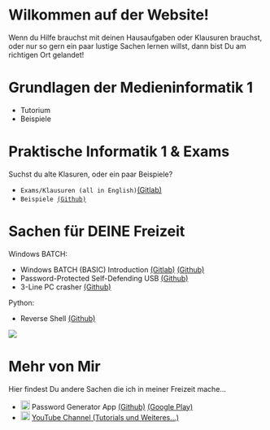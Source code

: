 <h1>Wilkommen auf der Website!</h1>
<p>Wenn du Hilfe brauchst mit deinen Hausaufgaben oder Klausuren brauchst, oder nur so gern ein paar lustige Sachen lernen willst, dann bist Du am richtigen Ort gelandet!</p>

<h1>Grundlagen der Medieninformatik 1</h1>

<ul>
  <li>Tutorium</li>
  <li>Beispiele</li>
</ul>

<h1>Praktische Informatik 1 & Exams</h1>

Suchst du alte Klasuren, oder ein paar Beispiele?
<ul>
  <li><code>Exams/Klausuren (all in English)</code><a href="https://gitlab.informatik.uni-bremen.de/s_xsipo6/university_stuff/tree/master/2.%20Praktische%20Informatik%201/Exams">(Gitlab)</a></li>
  <li><code>Beispiele <a href="https://github.com/leolion3/University_Stuff/tree/master/3.%20Beispiele">(Github)</a></code></li>
</ul>


<h1>Sachen für DEINE Freizeit</h1>


Windows BATCH:
<ul><li>Windows BATCH (BASIC) Introduction <a href="https://gitlab.informatik.uni-bremen.de/s_xsipo6/university_stuff/tree/master/Etc%20in%20der%20Freizeit/Spass%20mit%20SHELL">(Gitlab)</a> <a href="https://github.com/leolion3/University_Stuff/tree/master/Etc%20in%20der%20Freizeit/Spass%20mit%20SHELL">(Github)</a></li>
  <li> Password-Protected Self-Defending USB <a href="https://github.com/leolion3/University_Stuff/tree/master/Etc%20in%20der%20Freizeit/Spass%20mit%20SHELL/2.%20Password-Protected%20Self-Defending%20USB">(Github)</a> </li>
  <li> 3-Line PC crasher <a href="https://github.com/leolion3/University_Stuff/tree/master/Etc%20in%20der%20Freizeit/Spass%20mit%20SHELL/3.%20PC%20CRASHER">(Github) </a> </li> </ul>
  Python:
  <ul> <li> Reverse Shell <a href="https://github.com/leolion3/University_Stuff/tree/master/Etc%20in%20der%20Freizeit/Python%20Reverse%20Shell">(Github)</a> </li>
  </ul>
  <img src="https://github.com/leolion3/University_Stuff/blob/master/Data/Shell.PNG?raw=true">

<h1>Mehr von Mir</h1>

Hier findest Du andere Sachen die ich in meiner Freizeit mache...

<ul>
    <li><img src="https://lh3.googleusercontent.com/w_qN0qkMH9B-XmVHDn4GDEFfaISZ3ItJuwahMIqq0BfqW-3_GtLsETiG6URyOy_vKA=s180-rw" width="18" height="18"> Password Generator App <a href="https://github.com/leolion3/App-Tutorial/tree/master/Password_Generator">(Github)</a> <a href="https://play.google.com/store/apps/details?id=processing.test.password_generator">(Google Play)</a>
    <li><img src="https://yt3.ggpht.com/-vE8lalEFT0E/AAAAAAAAAAI/AAAAAAAAAKs/KLVzTlDF7jo/s100-mo-c-c0xffffffff-rj-k-no/photo.jpg" width="18" height="18">  <a href="https://www.YouTube.com/c/StrongLions">YouTube Channel (Tutorials und Weiteres...)</a></li>


  <code>
</code>
